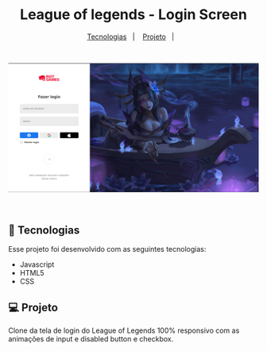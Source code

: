 <h1 align="center"> 
    League of legends - Login Screen 
</h1>

<p align="center">
  <a href="#-tecnologias">Tecnologias</a>&nbsp;&nbsp;&nbsp;|&nbsp;&nbsp;&nbsp;
  <a href="#-projeto">Projeto</a>&nbsp;&nbsp;&nbsp;|&nbsp;&nbsp;&nbsp;
</p>
<br>

<p align="center">
  <img alt="Login-Screen" src=".github/login-screen.png" max-width="100%">
</p>
<br>

## 🚀 Tecnologias
Esse projeto foi desenvolvido com as seguintes tecnologias:
- Javascript
- HTML5
- CSS

## 💻 Projeto
Clone da tela de login do League of Legends 100% responsivo com as animações de input e disabled button e checkbox.